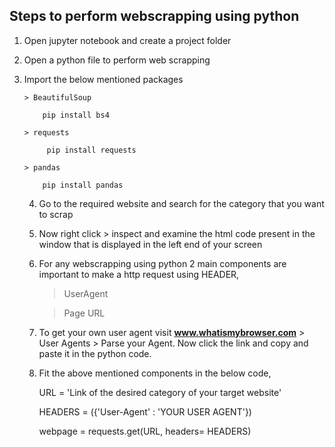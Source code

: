 ## Steps to perform webscrapping using python

1. Open jupyter notebook and create a project folder
 
2. Open a python file to perform web scrapping
   
3. Import the below mentioned packages

       > BeautifulSoup

           pip install bs4
            
       > requests

            pip install requests
   
       > pandas

           pip install pandas

   4. Go to the required website and search for the category that you want to scrap
  
   5. Now right click > inspect and examine the html code present in the window that is displayed in the left end of your screen
  
   6. For any webscrapping using python 2 main components are important to make a http request using HEADER,
  
        > UserAgent 
        
        > Page URL
 
   7. To get your own user agent visit **www.whatismybrowser.com** > User Agents > Parse your Agent. Now click the link and copy and   
       paste it in the python code.

   8. Fit the above mentioned components in the below code,
  
        URL = 'Link of the desired category of your target website'
  
        HEADERS =  ({'User-Agent' : 'YOUR USER AGENT'})

        webpage = requests.get(URL, headers= HEADERS)
